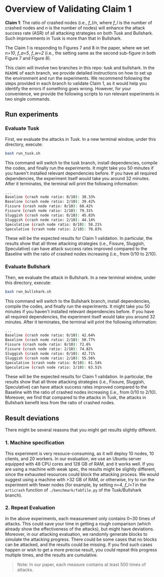 # Overview of Validating Claim 1

**Claim 1**: The ratio of crashed nodes (i.e., *f_l/n*, where *f_l* is the number of crashed nodes and *n* is the number of nodes) will enhance the attack success rate (ASR) of all attacking strategies on both Tusk and Bullshark. Such improvements in Tusk is more than that in Bullshark.

The Claim 1 is responding to Figures 7 and 8 in the paper, where we set *n=10*, *f_a=5*, *f_w=2* (i.e., the setting same as the second sub-figure in both Figure 7 and Figure 8).

This claim will involve two branches in this repo: tusk and bullshark. In the `README` of each branch, we provide detailed instructions on how to set up the environment and run the experiments. We recommend following the steps provided in each branch to validate Claim 1, as it would help you identify the errors if something goes wrong. However, for your convenience, we provide the following scripts to run relevant experiments in two single commands.

## Run experiments

### Evaluate Tusk

First, we evaluate the attacks in Tusk. In a new terminal window, under this directory, execute:

```bash
bash run_tusk.sh
```

This command will switch to the tusk branch, install dependencies, compile the codes, and finally run the experiments. It might take you 50 minutes if you haven't installed relevant dependencies before. If you have all required dependencies, the experiment itself would take you around 32 minutes. After it terminates, the terminal will print the following information:

```bash
...
Baseline (crash node ratio: 0/10): 38.33%
Baseline (crash node ratio: 2/10): 39.42%
Fissure (crash node ratio: 0/10): 68.42%
Fissure (crash node ratio: 2/10): 79.31%
Sluggish (crash node ratio: 0/10): 45.83%
Sluggish (crash node ratio: 2/10): 44.14%
Speculative (crash node ratio: 0/10): 58.21%
Speculative (crash node ratio: 2/10): 70.83%
```

These will be the expected results for Claim 1 validation. In particular, the results show that all three attacking strategies (i.e., Fissure, Sluggish, Speculative) can have attack success rates improved compared to the Baseline with the ratio of crashed nodes increasing (i.e., from 0/10 to 2/10).

### Evaluate Bullshark

Then, we evaluate the attack in Bullshark. In a new terminal window, under this directory, execute:

```bash
bash run_bullshark.sh
```

This command will switch to the Bullshark branch, install dependencies, compile the codes, and finally run the experiments. It might take you 50 minutes if you haven't installed relevant dependencies before. If you have all required dependencies, the experiment itself would take you around 32 minutes. After it terminates, the terminal will print the following information:

```bash
...
Baseline (crash node ratio: 0/10): 42.64%
Baseline (crash node ratio: 2/10): 50.77%
Fissure (crash node ratio: 0/10): 72.6%
Fissure (crash node ratio: 2/10): 74.82%
Sluggish (crash node ratio: 0/10): 42.71%
Sluggish (crash node ratio: 2/10): 55.56%
Speculative (crash node ratio: 0/10): 61.54%
Speculative (crash node ratio: 2/10): 63.51%
```

These will be the expected results for Claim 1 validation. In particular, the results show that all three attacking strategies (i.e., Fissure, Sluggish, Speculative) can have attack success rates improved compared to the Baseline with the ratio of crashed nodes increasing (i.e., from 0/10 to 2/10). Moreover, we find that compared to the attacks in Tusk, the attacks in Bullshark benefit less from the ratio of crashed nodes.

## Result deviations

There might be several reasons that you might get results slightly different.

### 1. Machine specification

This experiment is very resouce-consuming, as it will deploy 10 nodes, 10 clients, and 20 workers. In our evaluation, we use an Ubuntu server equipped with 48 CPU cores and 128 GB of RAM, and it works well. If you are using a machine with weak spec, the results might be slightly different, since the exhausted resources could block the attacking process. We would suggest using a machine with >32 GB of RAM, or otherwise, try to run the experiment with fewer nodes (for example, by setting *n=4*, *f_l=1* in the `articrash` function of `./benchmark/fabfile.py` of the Tusk/Bullshark branch).

### 2. Repeat Evaluation

In the above experiments, each measurement only contains 0~30 times of attacks. This could save your time in getting a rough comparison (which already show the effectiveness of the attacks), but might have deviations. Moreover, in our attacking evaluation, we randomly generate blocks to simulate the attacking progress. There could be some cases that no blocks can be attacked, and the results could be missing. If you find such cases happen or wish to get a more precise result, you could repeat this progress multiple times, and the results are cumulative.

> Note: In our paper, each measure contains at least 500 times of attacks.
